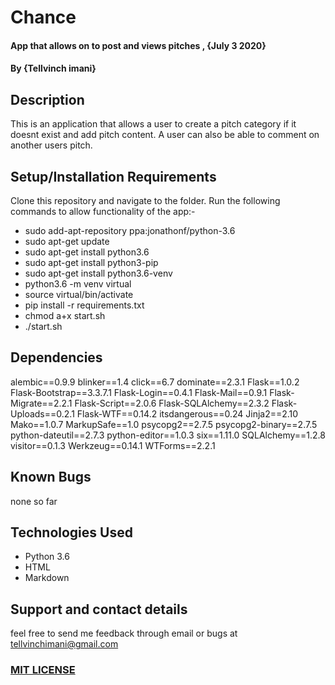 # Chance
#### App that allows on to post and views pitches , {July 3 2020}
#### By **{Tellvinch imani}**
## Description

This is an application that allows a user to create a pitch category if it doesnt exist and add pitch content. A user can also be able to comment  on another users pitch.
## Setup/Installation Requirements

Clone this repository and navigate to the folder. Run the following commands to allow functionality of the app:-
* sudo add-apt-repository ppa:jonathonf/python-3.6
* sudo apt-get update
* sudo apt-get install python3.6
* sudo apt-get install python3-pip
* sudo apt-get install python3.6-venv
* python3.6 -m venv virtual
* source virtual/bin/activate
* pip install -r requirements.txt
* chmod a+x start.sh
* ./start.sh

## Dependencies

alembic==0.9.9
blinker==1.4
click==6.7
dominate==2.3.1
Flask==1.0.2
Flask-Bootstrap==3.3.7.1
Flask-Login==0.4.1
Flask-Mail==0.9.1
Flask-Migrate==2.2.1
Flask-Script==2.0.6
Flask-SQLAlchemy==2.3.2
Flask-Uploads==0.2.1
Flask-WTF==0.14.2
itsdangerous==0.24
Jinja2==2.10
Mako==1.0.7
MarkupSafe==1.0
psycopg2==2.7.5
psycopg2-binary==2.7.5
python-dateutil==2.7.3
python-editor==1.0.3
six==1.11.0
SQLAlchemy==1.2.8
visitor==0.1.3
Werkzeug==0.14.1
WTForms==2.2.1
## Known Bugs
none so far
## Technologies Used


* Python 3.6
* HTML
* Markdown

## Support and contact details
feel free to send me feedback through email or bugs  at tellvinchimani@gmail.com
### [MIT LICENSE](https://github.com/Tellvinch/chance01/blob/master/license.md)